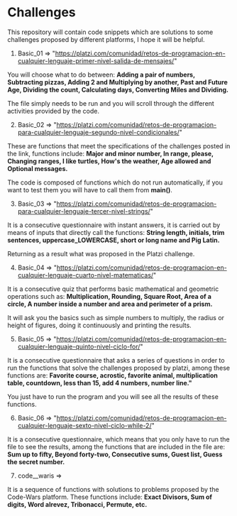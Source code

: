 # Challenges
This repository will contain code snippets which are solutions to some challenges proposed by different platforms, I hope it will be helpful.

1) Basic_01  => "https://platzi.com/comunidad/retos-de-programacion-en-cualquier-lenguaje-primer-nivel-salida-de-mensajes/"

You will choose what to do between: **Adding a pair of numbers, Subtracting pizzas, Adding 2 and Multiplying by another, Past and Future Age, Dividing the count, Calculating days, Converting Miles and Dividing.**

The file simply needs to be run and you will scroll through the different activities provided by the code.

2) Basic_02  => "https://platzi.com/comunidad/retos-de-programacion-para-cualquier-lenguaje-segundo-nivel-condicionales/"

These are functions that meet the specifications of the challenges posted in the link, functions include: **Major and minor number, In range, please, Changing ranges, I like turtles, How's the weather, Age allowed and Optional messages.**

The code is composed of functions which do not run automatically, if you want to test them you will have to call them from **main()**.

3) Basic_03  => "https://platzi.com/comunidad/retos-de-programacion-para-cualquier-lenguaje-tercer-nivel-strings/"

It is a consecutive questionnaire with instant answers, it is carried out by means of inputs that directly call the functions: **String length, initials, trim sentences, uppercase_LOWERCASE, short or long name and Pig Latin.**

Returning as a result what was proposed in the Platzi challenge.

4) Basic_04  => "https://platzi.com/comunidad/retos-de-programacion-en-cualquier-lenguaje-cuarto-nivel-matematicas/"

It is a consecutive quiz that performs basic mathematical and geometric operations such as: **Multiplication, Rounding, Square Root, Area of a circle, A number inside a number and area and perimeter of a prism.**

It will ask you the basics such as simple numbers to multiply, the radius or height of figures, doing it continuously and printing the results.

5) Basic_05  => "https://platzi.com/comunidad/retos-de-programacion-en-cualquier-lenguaje-quinto-nivel-ciclo-for/"

It is a consecutive questionnaire that asks a series of questions in order to run the functions that solve the challenges proposed by platzi, among these functions are: **Favorite course, acrostic, favorite animal, multiplication table, countdown, less than 15, add 4 numbers, number line."**

You just have to run the program and you will see all the results of these functions.

6) Basic_06  => "https://platzi.com/comunidad/retos-de-programacion-en-cualquier-lenguaje-sexto-nivel-ciclo-while-2/"

It is a consecutive questionnaire, which means that you only have to run the file to see the results, among the functions that are included in the file are: **Sum up to fifty, Beyond forty-two, Consecutive sums, Guest list, Guess the secret number.**

7) code__waris =>

It is a sequence of functions with solutions to problems proposed by the Code-Wars platform. These functions include: **Exact Divisors, Sum of digits, Word alrevez, Tribonacci, Permute, etc.**
